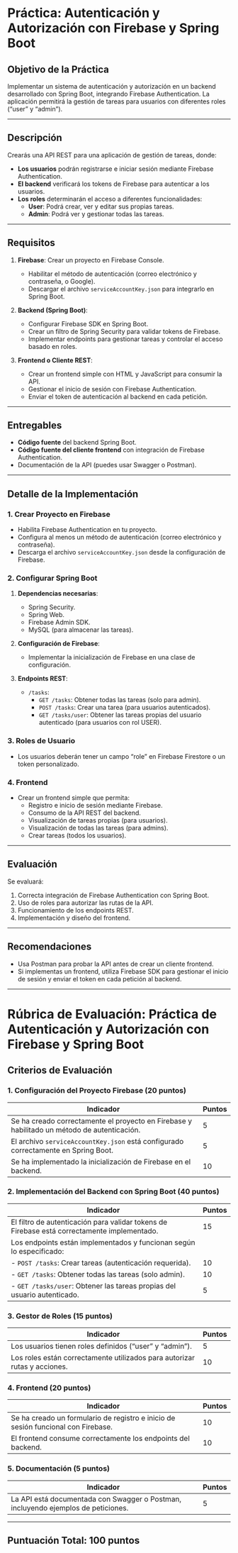 # Práctica: Autenticación y Autorización con Firebase y Spring Boot

## Objetivo de la Práctica
Implementar un sistema de autenticación y autorización en un backend desarrollado con Spring Boot, integrando Firebase Authentication. La aplicación permitirá la gestión de tareas para usuarios con diferentes roles (“user” y “admin”).

---

## Descripción
Crearás una API REST para una aplicación de gestión de tareas, donde:

- **Los usuarios** podrán registrarse e iniciar sesión mediante Firebase Authentication.
- **El backend** verificará los tokens de Firebase para autenticar a los usuarios.
- **Los roles** determinarán el acceso a diferentes funcionalidades:
  - **User**: Podrá crear, ver y editar sus propias tareas.
  - **Admin**: Podrá ver y gestionar todas las tareas.

---

## Requisitos
1. **Firebase**: Crear un proyecto en Firebase Console.
   - Habilitar el método de autenticación (correo electrónico y contraseña, o Google).
   - Descargar el archivo `serviceAccountKey.json` para integrarlo en Spring Boot.

2. **Backend (Spring Boot)**:
   - Configurar Firebase SDK en Spring Boot.
   - Crear un filtro de Spring Security para validar tokens de Firebase.
   - Implementar endpoints para gestionar tareas y controlar el acceso basado en roles.

3. **Frontend o Cliente REST**:
   - Crear un frontend simple con HTML y JavaScript para consumir la API.
   - Gestionar el inicio de sesión con Firebase Authentication.
   - Enviar el token de autenticación al backend en cada petición.

---

## Entregables
- **Código fuente** del backend Spring Boot.
- **Código fuente del cliente frontend** con integración de Firebase Authentication.
- Documentación de la API (puedes usar Swagger o Postman).

---

## Detalle de la Implementación

### 1. Crear Proyecto en Firebase
- Habilita Firebase Authentication en tu proyecto.
- Configura al menos un método de autenticación (correo electrónico y contraseña).
- Descarga el archivo `serviceAccountKey.json` desde la configuración de Firebase.

### 2. Configurar Spring Boot
1. **Dependencias necesarias**:
   - Spring Security.
   - Spring Web.
   - Firebase Admin SDK.
   - MySQL (para almacenar las tareas).

2. **Configuración de Firebase**:
   - Implementar la inicialización de Firebase en una clase de configuración.

3. **Endpoints REST**:
   - `/tasks`:
     - `GET /tasks`: Obtener todas las tareas (solo para admin).
     - `POST /tasks`: Crear una tarea (para usuarios autenticados).
     - `GET /tasks/user`: Obtener las tareas propias del usuario autenticado (para usuarios con rol USER).

### 3. Roles de Usuario
- Los usuarios deberán tener un campo “role” en Firebase Firestore o un token personalizado.

### 4. Frontend
- Crear un frontend simple que permita:
  - Registro e inicio de sesión mediante Firebase.
  - Consumo de la API REST del backend.
  - Visualización de tareas propias (para usuarios).
  - Visualización de todas las tareas (para admins).
  - Crear tareas (todos los usuarios).

---

## Evaluación
Se evaluará:
1. Correcta integración de Firebase Authentication con Spring Boot.
2. Uso de roles para autorizar las rutas de la API.
3. Funcionamiento de los endpoints REST.
4. Implementación y diseño del frontend.

---

## Recomendaciones
- Usa Postman para probar la API antes de crear un cliente frontend.
- Si implementas un frontend, utiliza Firebase SDK para gestionar el inicio de sesión y enviar el token en cada petición al backend.

---

# Rúbrica de Evaluación: Práctica de Autenticación y Autorización con Firebase y Spring Boot

## Criterios de Evaluación

### 1. **Configuración del Proyecto Firebase** (20 puntos)

| Indicador                                                                 | Puntos |
|--------------------------------------------------------------------------|--------|
| Se ha creado correctamente el proyecto en Firebase y habilitado un método de autenticación. | 5      |
| El archivo `serviceAccountKey.json` está configurado correctamente en Spring Boot. | 5      |
| Se ha implementado la inicialización de Firebase en el backend.          | 10     |

### 2. **Implementación del Backend con Spring Boot** (40 puntos)

| Indicador                                                                 | Puntos |
|--------------------------------------------------------------------------|--------|
| El filtro de autenticación para validar tokens de Firebase está correctamente implementado. | 15     |
| Los endpoints están implementados y funcionan según lo especificado:    |        |
| - `POST /tasks`: Crear tareas (autenticación requerida).                 | 10     |
| - `GET /tasks`: Obtener todas las tareas (solo admin).                   | 10     |
| - `GET /tasks/user`: Obtener las tareas propias del usuario autenticado. | 5      |

### 3. **Gestor de Roles** (15 puntos)

| Indicador                                                                 | Puntos |
|--------------------------------------------------------------------------|--------|
| Los usuarios tienen roles definidos (“user” y “admin”).                  | 5      |
| Los roles están correctamente utilizados para autorizar rutas y acciones.| 10     |

### 4. **Frontend** (20 puntos)

| Indicador                                                                 | Puntos |
|--------------------------------------------------------------------------|--------|
| Se ha creado un formulario de registro e inicio de sesión funcional con Firebase. | 10     |
| El frontend consume correctamente los endpoints del backend.             | 10     |

### 5. **Documentación** (5 puntos)

| Indicador                                                                 | Puntos |
|--------------------------------------------------------------------------|--------|
| La API está documentada con Swagger o Postman, incluyendo ejemplos de peticiones. | 5      |

---

## Puntuación Total: 100 puntos
